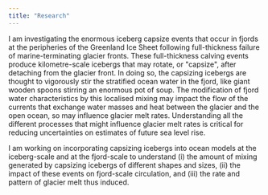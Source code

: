 ```yaml
---
title: "Research"
---
```


I am investigating the enormous iceberg capsize events that occur in fjords at the peripheries of the Greenland Ice Sheet following full-thickness failure of marine-terminating glacier fronts. These full-thickness calving events produce kilometre-scale icebergs that may rotate, or "capsize", after detaching from the glacier front. In doing so, the capsizing icebergs are thought to vigorously stir the stratified ocean water in the fjord, like giant wooden spoons stirring an enormous pot of soup. The modification of fjord water characteristics by this localised mixing may impact the flow of the currents that exchange water masses and heat between the glacier and the open ocean, so may influence glacier melt rates. Understanding all the different processes that might influence glacier melt rates is critical for reducing uncertainties on estimates of future sea level rise.

I am working on incorporating capsizing icebergs into ocean models at the iceberg-scale and at the fjord-scale to understand (i) the amount of mixing generated by capsizing icebergs of different shapes and sizes, (ii) the impact of these events on fjord-scale circulation, and (iii) the rate and pattern of glacier melt thus induced.
